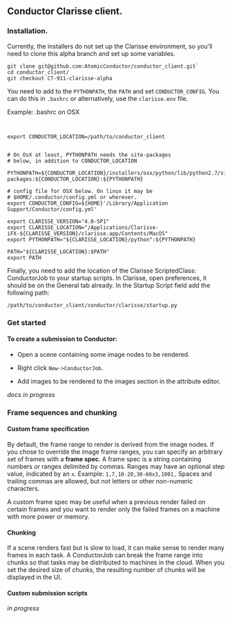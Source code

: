 
## Conductor Clarisse client.



### Installation. 

Currently, the installers do not set up the Clarisse environment, so you'll need to clone this alpha branch and set up some variables.

```
git clone git@github.com:AtomicConductor/conductor_client.git`
cd conductor_client/
git checkout CT-911-clarisse-alpha
```

You need to add to the `PYTHONPATH`, the `PATH` and set `CONDUCTOR_CONFIG`. You can do this in `.bashrc` or alternatively, use the `clarisse.env` file.

Example: .bashrc  on OSX

```


export CONDUCTOR_LOCATION=/path/to/conductor_client


# On OsX at least, PYTHONPATH needs the site-packages 
# below, in addition to CONDUCTOR_LOCATION

PYTHONPATH=${CONDUCTOR_LOCATION}/installers/osx/python/lib/python2.7/site-packages:${CONDUCTOR_LOCATION}:${PYTHONPATH}
 
# config file for OSX below. On linux it may be 
# $HOME/.conductor/config.yml or wherever.
export CONDUCTOR_CONFIG=${HOME}'/Library/Application Support/Conductor/config.yml'

export CLARISSE_VERSION="4.0-SP1"
export CLARISSE_LOCATION="/Applications/Clarisse-iFX-${CLARISSE_VERSION}/clarisse.app/Contents/MacOS"
export PYTHONPATH="${CLARISSE_LOCATION}/python":${PYTHONPATH}
 
PATH="${CLARISSE_LOCATION}:$PATH"
export PATH
```

Finally, you need to add the location of the Clarisse ScriptedClass: ConductorJob to your startup scripts. 
In Clarisse, open preferences, it should be on the General tab already. In the Startup Script field add the following path: 

```
/path/to/conductor_client/conductor/clarisse/startup.py
```
 
### Get started

#### To create a submission to Conductor:

* Open a scene containing some image nodes to be rendered.

* Right click `New->ConductorJob`.
* Add images to be rendered to the images section in the attribute editor.

*docs in progress*


### Frame sequences and chunking


#### Custom frame specification
By default, the frame range to render is derived from the image nodes. If you chose to override the image frame ranges, you can specify an arbitrary set of frames with a **frame spec**. A frame spec is a string containing numbers or ranges delimited by commas. Ranges may have an optional step value, indicated by an `x`. Example: `1,7,10-20,30-60x3,1001,` Spaces and trailing commas are allowed, but not letters or other non-numeric characters.

A custom frame spec may be useful when a previous render failed on certain frames and you want to render only the failed frames on a machine with more power or memory.

#### Chunking
If a scene renders fast but is slow to load, it can make sense to render many frames in each task. A ConductorJob can break the frame range into chunks so that tasks may be distributed to machines in the cloud. When you set the desired size of chunks, the resulting number of chunks will be displayed in the UI.

#### Custom submission scripts

*in progress*









